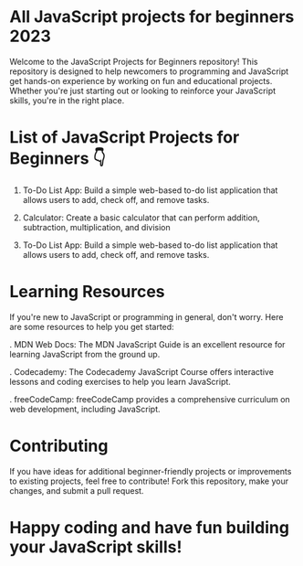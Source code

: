 # All JavaScript projects for beginners 2023
Welcome to the JavaScript Projects for Beginners repository! This repository is designed to help newcomers to programming and JavaScript get hands-on experience by working on fun and educational projects. Whether you're just starting out or looking to reinforce your JavaScript skills, you're in the right place.

# List of JavaScript Projects for Beginners 👇
1. To-Do List App:
Build a simple web-based to-do list application that allows users to add, check off, and remove tasks.

2. Calculator: 
Create a basic calculator that can perform addition, subtraction, multiplication, and division

3. To-Do List App:
Build a simple web-based to-do list application that allows users to add, check off, and remove tasks.


# Learning Resources
If you're new to JavaScript or programming in general, don't worry. Here are some resources to help you get started:


. MDN Web Docs: The MDN JavaScript Guide is an excellent resource for learning JavaScript from the ground up.

. Codecademy: The Codecademy JavaScript Course offers interactive lessons and coding exercises to help you learn JavaScript.

. freeCodeCamp: freeCodeCamp provides a comprehensive curriculum on web development, including JavaScript.


# Contributing

If you have ideas for additional beginner-friendly projects or improvements to existing projects, feel free to contribute! Fork this repository, make your changes, and submit a pull request.


# Happy coding and have fun building your JavaScript skills!


